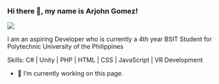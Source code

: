 ### Hi there 👋, my name is Arjohn Gomez!
![]([https://github.com/ardiyanteezy/ardiyanteezy/blob/main/Arjohn%20Gomez.png])

I am an aspiring Developer who is currently a 4th year BSIT Student for Polytechnic University of the Philippines

Skills: C# | Unity | PHP | HTML | CSS | JavaScript | VR Development

- 🔭 I’m currently working on this page. 




